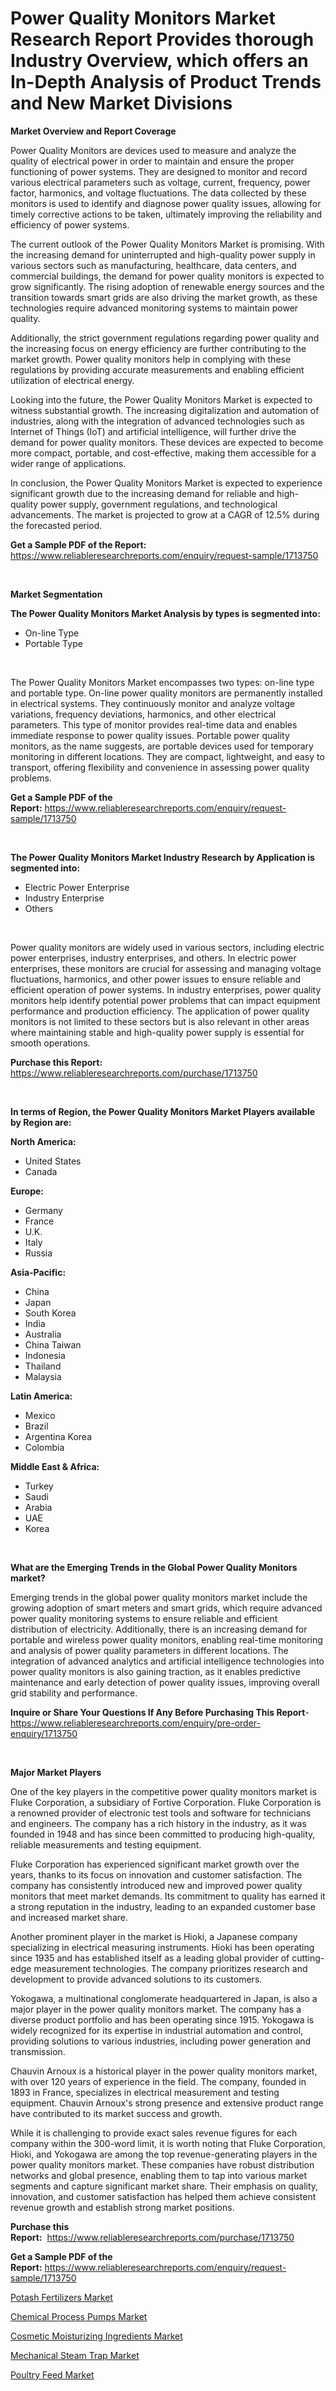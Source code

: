 <p><h1>Power Quality Monitors Market Research Report Provides thorough Industry Overview, which offers an In-Depth Analysis of Product Trends and New Market Divisions</h1></p><p><strong>Market Overview and Report Coverage</strong></p>
<p><p>Power Quality Monitors are devices used to measure and analyze the quality of electrical power in order to maintain and ensure the proper functioning of power systems. They are designed to monitor and record various electrical parameters such as voltage, current, frequency, power factor, harmonics, and voltage fluctuations. The data collected by these monitors is used to identify and diagnose power quality issues, allowing for timely corrective actions to be taken, ultimately improving the reliability and efficiency of power systems.</p><p>The current outlook of the Power Quality Monitors Market is promising. With the increasing demand for uninterrupted and high-quality power supply in various sectors such as manufacturing, healthcare, data centers, and commercial buildings, the demand for power quality monitors is expected to grow significantly. The rising adoption of renewable energy sources and the transition towards smart grids are also driving the market growth, as these technologies require advanced monitoring systems to maintain power quality.</p><p>Additionally, the strict government regulations regarding power quality and the increasing focus on energy efficiency are further contributing to the market growth. Power quality monitors help in complying with these regulations by providing accurate measurements and enabling efficient utilization of electrical energy.</p><p>Looking into the future, the Power Quality Monitors Market is expected to witness substantial growth. The increasing digitalization and automation of industries, along with the integration of advanced technologies such as Internet of Things (IoT) and artificial intelligence, will further drive the demand for power quality monitors. These devices are expected to become more compact, portable, and cost-effective, making them accessible for a wider range of applications.</p><p>In conclusion, the Power Quality Monitors Market is expected to experience significant growth due to the increasing demand for reliable and high-quality power supply, government regulations, and technological advancements. The market is projected to grow at a CAGR of 12.5% during the forecasted period.</p></p>
<p><strong>Get a Sample PDF of the Report:</strong> <a href="https://www.reliableresearchreports.com/enquiry/request-sample/1713750">https://www.reliableresearchreports.com/enquiry/request-sample/1713750</a></p>
<p>&nbsp;</p>
<p><strong>Market Segmentation</strong></p>
<p><strong>The Power Quality Monitors Market Analysis by types is segmented into:</strong></p>
<p><ul><li>On-line Type</li><li>Portable Type</li></ul></p>
<p>&nbsp;</p>
<p><p>The Power Quality Monitors Market encompasses two types: on-line type and portable type. On-line power quality monitors are permanently installed in electrical systems. They continuously monitor and analyze voltage variations, frequency deviations, harmonics, and other electrical parameters. This type of monitor provides real-time data and enables immediate response to power quality issues. Portable power quality monitors, as the name suggests, are portable devices used for temporary monitoring in different locations. They are compact, lightweight, and easy to transport, offering flexibility and convenience in assessing power quality problems.</p></p>
<p><strong>Get a Sample PDF of the Report:</strong>&nbsp;<a href="https://www.reliableresearchreports.com/enquiry/request-sample/1713750">https://www.reliableresearchreports.com/enquiry/request-sample/1713750</a></p>
<p>&nbsp;</p>
<p><strong>The Power Quality Monitors Market Industry Research by Application is segmented into:</strong></p>
<p><ul><li>Electric Power Enterprise</li><li>Industry Enterprise</li><li>Others</li></ul></p>
<p>&nbsp;</p>
<p><p>Power quality monitors are widely used in various sectors, including electric power enterprises, industry enterprises, and others. In electric power enterprises, these monitors are crucial for assessing and managing voltage fluctuations, harmonics, and other power issues to ensure reliable and efficient operation of power systems. In industry enterprises, power quality monitors help identify potential power problems that can impact equipment performance and production efficiency. The application of power quality monitors is not limited to these sectors but is also relevant in other areas where maintaining stable and high-quality power supply is essential for smooth operations.</p></p>
<p><strong>Purchase this Report:</strong>&nbsp; <a href="https://www.reliableresearchreports.com/purchase/1713750">https://www.reliableresearchreports.com/purchase/1713750</a></p>
<p>&nbsp;</p>
<p><strong>In terms of Region, the Power Quality Monitors Market Players available by Region are:</strong></p>
<p>
    <p> <strong> North America: </strong>
        <ul>
            <li>United States</li>
            <li>Canada</li>
        </ul>
        </p> 
    <p> <strong> Europe: </strong>
        <ul>
            <li>Germany</li>
            <li>France</li>
            <li>U.K.</li>
            <li>Italy</li>
            <li>Russia</li>
        </ul>
        </p> 
    <p> <strong> Asia-Pacific: </strong>
        <ul>
            <li>China</li>
            <li>Japan</li>
            <li>South Korea</li>
            <li>India</li>
            <li>Australia</li>
            <li>China Taiwan</li>
            <li>Indonesia</li>
            <li>Thailand</li>
            <li>Malaysia</li>
        </ul>
        </p> 
    <p> <strong> Latin America: </strong>
        <ul>
            <li>Mexico</li>
            <li>Brazil</li>
            <li>Argentina Korea</li>
            <li>Colombia</li>
        </ul>
        </p> 
    <p> <strong> Middle East & Africa: </strong>
        <ul>
            <li>Turkey</li>
            <li>Saudi</li>
            <li>Arabia</li>
            <li>UAE</li>
            <li>Korea</li>
        </ul>
    </p>
    </p>
<p>&nbsp;</p>
<p><strong>What are the Emerging Trends in the Global Power Quality Monitors market?</strong></p>
<p><p>Emerging trends in the global power quality monitors market include the growing adoption of smart meters and smart grids, which require advanced power quality monitoring systems to ensure reliable and efficient distribution of electricity. Additionally, there is an increasing demand for portable and wireless power quality monitors, enabling real-time monitoring and analysis of power quality parameters in different locations. The integration of advanced analytics and artificial intelligence technologies into power quality monitors is also gaining traction, as it enables predictive maintenance and early detection of power quality issues, improving overall grid stability and performance.</p></p>
<p><strong>Inquire or Share Your Questions If Any Before Purchasing This Report</strong>- <a href="https://www.reliableresearchreports.com/enquiry/pre-order-enquiry/1713750">https://www.reliableresearchreports.com/enquiry/pre-order-enquiry/1713750</a></p>
<p>&nbsp;</p>
<p><strong>Major Market Players</strong></p>
<p><p>One of the key players in the competitive power quality monitors market is Fluke Corporation, a subsidiary of Fortive Corporation. Fluke Corporation is a renowned provider of electronic test tools and software for technicians and engineers. The company has a rich history in the industry, as it was founded in 1948 and has since been committed to producing high-quality, reliable measurements and testing equipment.</p><p>Fluke Corporation has experienced significant market growth over the years, thanks to its focus on innovation and customer satisfaction. The company has consistently introduced new and improved power quality monitors that meet market demands. Its commitment to quality has earned it a strong reputation in the industry, leading to an expanded customer base and increased market share.</p><p>Another prominent player in the market is Hioki, a Japanese company specializing in electrical measuring instruments. Hioki has been operating since 1935 and has established itself as a leading global provider of cutting-edge measurement technologies. The company prioritizes research and development to provide advanced solutions to its customers.</p><p>Yokogawa, a multinational conglomerate headquartered in Japan, is also a major player in the power quality monitors market. The company has a diverse product portfolio and has been operating since 1915. Yokogawa is widely recognized for its expertise in industrial automation and control, providing solutions to various industries, including power generation and transmission.</p><p>Chauvin Arnoux is a historical player in the power quality monitors market, with over 120 years of experience in the field. The company, founded in 1893 in France, specializes in electrical measurement and testing equipment. Chauvin Arnoux's strong presence and extensive product range have contributed to its market success and growth.</p><p>While it is challenging to provide exact sales revenue figures for each company within the 300-word limit, it is worth noting that Fluke Corporation, Hioki, and Yokogawa are among the top revenue-generating players in the power quality monitors market. These companies have robust distribution networks and global presence, enabling them to tap into various market segments and capture significant market share. Their emphasis on quality, innovation, and customer satisfaction has helped them achieve consistent revenue growth and establish strong market positions.</p></p>
<p><strong>Purchase this Report:</strong>&nbsp;&nbsp;<a href="https://www.reliableresearchreports.com/purchase/1713750">https://www.reliableresearchreports.com/purchase/1713750</a></p>
<p></p>
<p><strong>Get a Sample PDF of the Report:</strong>&nbsp;<a href="https://www.reliableresearchreports.com/enquiry/request-sample/1713750">https://www.reliableresearchreports.com/enquiry/request-sample/1713750</a></p>
<p><p><a href="https://www.linkedin.com/pulse/decoding-potash-fertilizers-market-deep-dive-latest-trends-tmpuf/">Potash Fertilizers Market</a></p><p><a href="https://github.com/amae102299/Market-Research-Report-List-1/blob/main/chemical-process-pumps-market.md">Chemical Process Pumps Market</a></p><p><a href="https://medium.com/@fosterfahey1016/cosmetic-moisturizing-ingredients-market-insights-into-market-cagr-market-trends-and-growth-dc9048d40013">Cosmetic Moisturizing Ingredients Market</a></p><p><a href="https://github.com/sndrkn/Market-Research-Report-List-1/blob/main/mechanical-steam-trap-market.md">Mechanical Steam Trap Market</a></p><p><a href="https://www.linkedin.com/pulse/poultry-feed-market-size-share-amp-trends-analysis-report-tgypf/">Poultry Feed Market</a></p></p>
